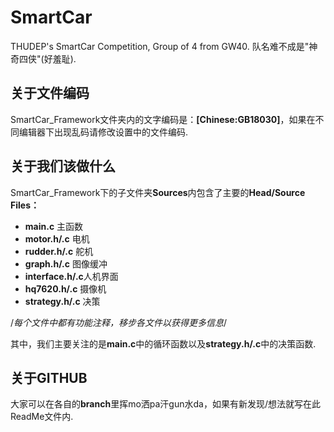 # SmartCar
THUDEP's SmartCar Competition, Group of 4 from GW40. 队名难不成是"神奇四侠"(好羞耻).
## 关于文件编码
SmartCar_Framework文件夹内的文字编码是：**[Chinese:GB18030]**，如果在不同编辑器下出现乱码请修改设置中的文件编码.
## 关于我们该做什么
SmartCar_Framework下的子文件夹**Sources**内包含了主要的**Head/Source Files：**
* **main.c**        主函数
* **motor.h/.c**	电机
* **rudder.h/.c**	舵机
* **graph.h/.c**	图像缓冲
* **interface.h/.c**人机界面
* **hq7620.h/.c**   摄像机
* **strategy.h/.c** 决策

/*每个文件中都有功能注释，移步各文件以获得更多信息*/

其中，我们主要关注的是**main.c**中的循环函数以及**strategy.h/.c**中的决策函数.

## 关于GITHUB
大家可以在各自的**branch**里挥mo洒pa汗gun水da，如果有新发现/想法就写在此ReadMe文件内.
